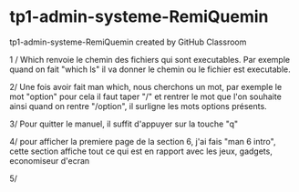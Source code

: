 # tp1-admin-systeme-RemiQuemin
tp1-admin-systeme-RemiQuemin created by GitHub Classroom

1 / Which renvoie le chemin des fichiers qui sont executables. 
Par exemple quand on fait "which ls" il va donner le chemin ou le fichier est executable.

2/ Une fois avoir fait man which, nous cherchons un mot, 
par exemple le mot "option" pour cela il faut taper "/" et rentrer le mot que l'on souhaite ainsi quand on rentre "/option", 
il surligne les mots options présents.

3/ Pour quitter le manuel, il suffit d'appuyer sur la touche "q"

4/ pour afficher la premiere page de la section 6, j'ai fais "man 6 intro", 
cette section affiche tout ce qui est en rapport avec les jeux, gadgets, economiseur d'ecran

5/ 
